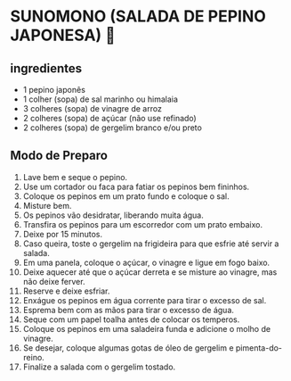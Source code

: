# SUNOMONO (SALADA DE PEPINO JAPONESA) :cucumber:



## ingredientes

- 1 pepino japonês
- 1 colher (sopa) de sal marinho ou himalaia
- 3 colheres (sopa) de vinagre de arroz
- 2 colheres (sopa) de açúcar (não use refinado)
- 2 colheres (sopa) de gergelim branco e/ou preto



## Modo de Preparo

1. Lave bem e seque o pepino.
2. Use um cortador ou faca para fatiar os pepinos bem fininhos.
3. Coloque os pepinos em um prato fundo e coloque o sal.
4. Misture bem.
5. Os pepinos vão desidratar, liberando muita água.
6. Transfira os pepinos para um escorredor com um prato embaixo.
7. Deixe por 15 minutos.
8. Caso queira, toste o gergelim na frigideira para que esfrie até servir a salada.
9. Em uma panela, coloque o açúcar, o vinagre e ligue em fogo baixo.
10. Deixe aquecer até que o açúcar derreta e se misture ao vinagre, mas não deixe ferver.
11. Reserve e deixe esfriar.
12. Enxágue os pepinos em água corrente para tirar o excesso de sal.
13. Esprema bem com as mãos para tirar o excesso de água.
14. Seque com um papel toalha antes de colocar os temperos.
15. Coloque os pepinos em uma saladeira funda e adicione o molho de vinagre.
16. Se desejar, coloque algumas gotas de óleo de gergelim e pimenta-do-reino.
17. Finalize a salada com o gergelim tostado.